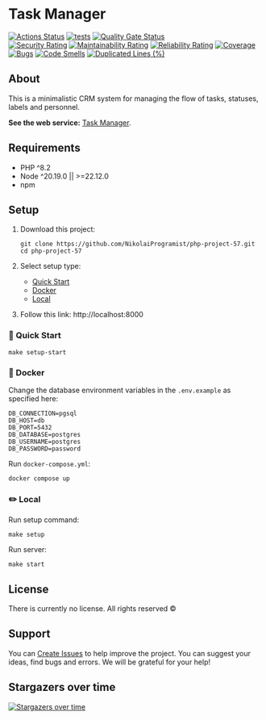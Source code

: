 # Task Manager

[![Actions Status](https://github.com/NikolaiProgramist/php-project-57/actions/workflows/hexlet-check.yml/badge.svg)](https://github.com/NikolaiProgramist/php-project-57/actions) [![tests](https://github.com/NikolaiProgramist/php-project-57/actions/workflows/tests.yml/badge.svg)](https://github.com/NikolaiProgramist/php-project-57/actions/workflows/tests.yml) [![Quality Gate Status](https://sonarcloud.io/api/project_badges/measure?project=NikolaiProgramist_php-project-57&metric=alert_status)](https://sonarcloud.io/summary/new_code?id=NikolaiProgramist_php-project-57)<br>
[![Security Rating](https://sonarcloud.io/api/project_badges/measure?project=NikolaiProgramist_php-project-57&metric=security_rating)](https://sonarcloud.io/summary/new_code?id=NikolaiProgramist_php-project-57) [![Maintainability Rating](https://sonarcloud.io/api/project_badges/measure?project=NikolaiProgramist_php-project-57&metric=sqale_rating)](https://sonarcloud.io/summary/new_code?id=NikolaiProgramist_php-project-57) [![Reliability Rating](https://sonarcloud.io/api/project_badges/measure?project=NikolaiProgramist_php-project-57&metric=reliability_rating)](https://sonarcloud.io/summary/new_code?id=NikolaiProgramist_php-project-57) [![Coverage](https://sonarcloud.io/api/project_badges/measure?project=NikolaiProgramist_php-project-57&metric=coverage)](https://sonarcloud.io/summary/new_code?id=NikolaiProgramist_php-project-57)<br>
[![Bugs](https://sonarcloud.io/api/project_badges/measure?project=NikolaiProgramist_php-project-57&metric=bugs)](https://sonarcloud.io/summary/new_code?id=NikolaiProgramist_php-project-57) [![Code Smells](https://sonarcloud.io/api/project_badges/measure?project=NikolaiProgramist_php-project-57&metric=code_smells)](https://sonarcloud.io/summary/new_code?id=NikolaiProgramist_php-project-57) [![Duplicated Lines (%)](https://sonarcloud.io/api/project_badges/measure?project=NikolaiProgramist_php-project-57&metric=duplicated_lines_density)](https://sonarcloud.io/summary/new_code?id=NikolaiProgramist_php-project-57)

## About

This is a minimalistic CRM system for managing the flow of tasks, statuses, labels and personnel.

**See the web service:** [Task Manager](https://php-project-57-xp8o.onrender.com).

## Requirements

* PHP ^8.2
* Node ^20.19.0 || >=22.12.0
* npm

## Setup

1. Download this project:

    ```shell
    git clone https://github.com/NikolaiProgramist/php-project-57.git
    cd php-project-57
    ```

2. Select setup type:

    * [Quick Start](#-quick-start)
    * [Docker](#-docker)
    * [Local](#-local)

3. Follow this link: http://localhost:8000

### 🚀 Quick Start

```shell
make setup-start
```

### 🐋 Docker

Change the database environment variables in the `.env.example` as specified here:

```text
DB_CONNECTION=pgsql
DB_HOST=db
DB_PORT=5432
DB_DATABASE=postgres
DB_USERNAME=postgres
DB_PASSWORD=password
```

Run `docker-compose.yml`:

```shell
docker compose up
```

### ✏️ Local

Run setup command:

```shell
make setup
```

Run server:

```shell
make start
```

## License

There is currently no license. All rights reserved ©

## Support

You can [Create Issues](https://github.com/NikolaiProgramist/php-project-57/issues) to help improve the project. You can
suggest your ideas, find bugs and errors. We will be grateful for your help!

## Stargazers over time

[![Stargazers over time](https://starchart.cc/NikolaiProgramist/php-project-57.svg?variant=adaptive)](https://starchart.cc/NikolaiProgramist/php-project-57)
